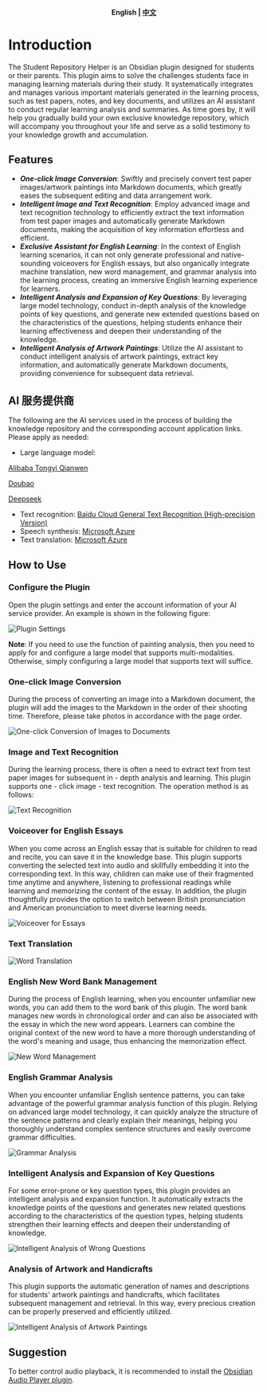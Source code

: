 <h4 align="center">
    <p>
        <b>English</b> |
        <a href="https://github.com/yingflower/obsidian-stu-repo-helper/blob/master/README.md">中文</a>
    </p>
</h4>

# Introduction
The Student Repository Helper is an Obsidian plugin designed for students or their parents. This plugin aims to solve the challenges students face in managing learning materials during their study. It systematically integrates and manages various important materials generated in the learning process, such as test papers, notes, and key documents, and utilizes an AI assistant to conduct regular learning analysis and summaries. As time goes by, it will help you gradually build your own exclusive knowledge repository, which will accompany you throughout your life and serve as a solid testimony to your knowledge growth and accumulation.

## Features
- ***One-click Image Conversion***: Swiftly and precisely convert test paper images/artwork paintings into Markdown documents, which greatly eases the subsequent editing and data arrangement work.
- ***Intelligent Image and Text Recognition***: Employ advanced image and text recognition technology to efficiently extract the text information from test paper images and automatically generate Markdown documents, making the acquisition of key information effortless and efficient.
- ***Exclusive Assistant for English Learning***: In the context of English learning scenarios, it can not only generate professional and native-sounding voiceovers for English essays, but also organically integrate machine translation, new word management, and grammar analysis into the learning process, creating an immersive English learning experience for learners.
- ***Intelligent Analysis and Expansion of Key Questions***: By leveraging large model technology, conduct in-depth analysis of the knowledge points of key questions, and generate new extended questions based on the characteristics of the questions, helping students enhance their learning effectiveness and deepen their understanding of the knowledge.
- ***Intelligent Analysis of Artwork Paintings***: Utilize the AI assistant to conduct intelligent analysis of artwork paintings, extract key information, and automatically generate Markdown documents, providing convenience for subsequent data retrieval. 

## AI 服务提供商
The following are the AI services used in the process of building the knowledge repository and the corresponding account application links. Please apply as needed:

- Large language model: 

[Alibaba Tongyi Qianwen](https://bailian.console.aliyun.com/?apiKey=1#/api-key)

[Doubao](https://console.volcengine.com/ark/)

[Deepseek](https://platform.deepseek.com/)

- Text recognition: [Baidu Cloud General Text Recognition (High-precision Version)](https://console.bce.baidu.com/ai-engine/ocr/overview/index?_=1740120172878)
- Speech synthesis: [Microsoft Azure](https://portal.azure.com/#create/Microsoft.CognitiveServicesSpeechServices)
- Text translation: [Microsoft Azure](https://portal.azure.com/#create/Microsoft.CognitiveServicesTextTranslation)

## How to Use
### Configure the Plugin
Open the plugin settings and enter the account information of your AI service provider. An example is shown in the following figure:

![Plugin Settings](docs/images/en/settings.png)

**Note**: If you need to use the function of painting analysis, then you need to apply for and configure a large model that supports multi-modalities. Otherwise, simply configuring a large model that supports text will suffice. 

### One-click Image Conversion
During the process of converting an image into a Markdown document, the plugin will add the images to the Markdown in the order of their shooting time. Therefore, please take photos in accordance with the page order.

![One-click Conversion of Images to Documents](docs/images/en/create_note.gif)

### Image and Text Recognition
During the learning process, there is often a need to extract text from test paper images for subsequent in - depth analysis and learning. This plugin supports one - click image - text recognition. The operation method is as follows:

![Text Recognition](docs/images/en/image2text.gif)

### Voiceover for English Essays
When you come across an English essay that is suitable for children to read and recite, you can save it in the knowledge base. This plugin supports converting the selected text into audio and skillfully embedding it into the corresponding text. In this way, children can make use of their fragmented time anytime and anywhere, listening to professional readings while learning and memorizing the content of the essay. In addition, the plugin thoughtfully provides the option to switch between British pronunciation and American pronunciation to meet diverse learning needs.

![Voiceover for Essays](docs/images/en/text2speech.gif)

### Text Translation

![Word Translation](docs/images/en/translate.gif)

### English New Word Bank Management
During the process of English learning, when you encounter unfamiliar new words, you can add them to the word bank of this plugin. The word bank manages new words in chronological order and can also be associated with the essay in which the new word appears. Learners can combine the original context of the new word to have a more thorough understanding of the word's meaning and usage, thus enhancing the memorization effect.

![New Word Management](docs/images/zh/add_word_bank.gif) 

### English Grammar Analysis
When you encounter unfamiliar English sentence patterns, you can take advantage of the powerful grammar analysis function of this plugin. Relying on advanced large model technology, it can quickly analyze the structure of the sentence patterns and clearly explain their meanings, helping you thoroughly understand complex sentence structures and easily overcome grammar difficulties.

![Grammar Analysis](docs/images/zh/grammar_analysis.gif) 

### Intelligent Analysis and Expansion of Key Questions
For some error-prone or key question types, this plugin provides an intelligent analysis and expansion function. It automatically extracts the knowledge points of the questions and generates new related questions according to the characteristics of the question types, helping students strengthen their learning effects and deepen their understanding of knowledge. 

![Intelligent Analysis of Wrong Questions](docs/images/en/request_llm.gif)

### Analysis of Artwork and Handicrafts
This plugin supports the automatic generation of names and descriptions for students' artwork paintings and handicrafts, which facilitates subsequent management and retrieval. In this way, every precious creation can be properly preserved and efficiently utilized.

![Intelligent Analysis of Artwork Paintings](docs/images/zh/painting_analysis.gif) 

## Suggestion
To better control audio playback, it is recommended to install the [Obsidian Audio Player plugin](https://github.com/noonesimg/obsidian-audio-player).
